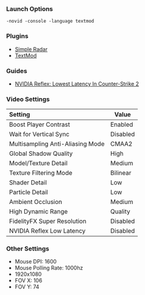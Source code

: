 ### Launch Options
```
-novid -console -language textmod
```

### Plugins
- [Simple Radar](http://simpleradar.com/)
- [TextMod](https://gist.github.com/xPaw/056b29be7ae9c143ed623a9c4c10cf50)

### Guides
- [NVIDIA Reflex: Lowest Latency In Counter-Strike 2](https://steamcommunity.com/sharedfiles/filedetails/?id=3039023209)

### Video Settings

|Setting|Value|
|:---|---|
|Boost Player Contrast| Enabled |
|Wait for Vertical Sync | Disabled|
|Multisampling Anti-Aliasing Mode | CMAA2|
|Global Shadow Quality | High |
|Model/Texture Detail | Medium |
|Texture Filtering Mode | Bilinear|
|Shader Detail | Low|
|Particle Detail | Low|
|Ambient Occlusion | Medium|
|High Dynamic Range | Quality|
|FidelityFX Super Resolution | Disabled|
|NVIDIA Reflex Low Latency | Disabled|


### Other Settings
- Mouse DPI: 1600
- Mouse Polling Rate: 1000hz
- 1920x1080
- FOV X: 106
- FOV Y: 74
